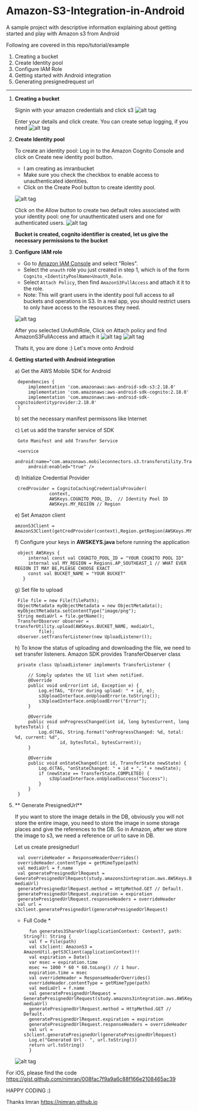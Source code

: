 # Amazon-S3-Integration-in-Android
A sample project with descriptive information explaining about getting started and play with Amazon s3 from Android


Following are covered in this repo/tutorial/example
1) Creating a bucket
2) Create Identity pool
3) Configure IAM Role
4) Getting started with Android integration
5) Generating presignedrequest url


--------------------------------
1) **Creating a bucket**

    Signin with your amazon credentials and click s3
    ![alt tag](https://raw.githubusercontent.com/nimran/Amazon-S3-Integration-in-Android/master/images/create%20bucket.png)

    Enter your details and click create. You can create setup logging, if you need
    ![alt tag](https://raw.githubusercontent.com/nimran/Amazon-S3-Integration-in-Android/master/images/enter%20bucket%20details.png)

2) **Create Identity pool**

    To create an identity pool:
    Log in to the Amazon Cognito Console and click on Create new identity pool button.

    - I am creating as imranbucket
    - Make sure you check the checkbox to enable access to unauthenticated identities.
    - Click on the Create Pool button to create identity pool.


    ![alt tag](https://raw.githubusercontent.com/nimran/Amazon-S3-Integration-in-Android/master/images/create_identity_pool-1.png)


    Click on the Allow button to create two default roles associated with your identity pool: one for unauthenticated users and one for authenticated users.
    ![alt tag](https://raw.githubusercontent.com/nimran/Amazon-S3-Integration-in-Android/master/images/create_identity_pool-2.png)


    **Bucket is created, cognito identifier is created, let us give the necessary permissions to the bucket**


3) **Configure IAM role**

   * Go to [Amazon IAM Console](https://console.aws.amazon.com/iam/home) and select "Roles".
   * Select the `unauth` role you just created in step 1, which is of the form `Cognito_<IdentityPoolName>Unauth_Role`.
   * Select `Attach Policy`, then find `AmazonS3FullAccess` and attach it it to the role.
   * Note:  This will grant users in the identity pool full access to all buckets and operations in S3.  In a real app, you should restrict users to only have          access to the resources they need.
   
  

    ![alt tag](https://raw.githubusercontent.com/nimran/Amazon-S3-Integration-in-Android/master/images/iam-1.png)


    After you selected UnAuthRole, Click on Attach policy and find AmazonS3FullAccess and attach it
    ![alt tag](https://raw.githubusercontent.com/nimran/Amazon-S3-Integration-in-Android/master/images/IAM_Management_Console-2.png)
    ![alt tag](https://raw.githubusercontent.com/nimran/Amazon-S3-Integration-in-Android/master/images/IAM_Management_Console-3.png)

   

    Thats it, you are done :) Let's move onto Android


4) **Getting started with Android integration**

    a) Get the AWS Mobile SDK for Android
    	
        dependencies {
        	implementation 'com.amazonaws:aws-android-sdk-s3:2.18.0'
            implementation 'com.amazonaws:aws-android-sdk-cognito:2.18.0'
            implementation 'com.amazonaws:aws-android-sdk-cognitoidentityprovider:2.18.0'
    	}

    b) set the necessary manifest permissons like Internet

    c) Let us add the transfer service of SDK

        Goto Manifest and add Transfer Service

        <service
            android:name="com.amazonaws.mobileconnectors.s3.transferutility.TransferService"
            android:enabled="true" />


     d) Initialize Credential Provider

        credProvider = CognitoCachingCredentialsProvider(
                    context,
                    AWSKeys.COGNITO_POOL_ID,  // Identity Pool ID
                    AWSKeys.MY_REGION // Region

     e) Set Amazon client

       amzonS3Client = AmazonS3Client(getCredProvider(context),Region.getRegion(AWSKeys.MY_REGION))
          


     f) Configure your keys in **AWSKEYS.java** before running the application
     	
        object AWSKeys {
            internal const val COGNITO_POOL_ID = "YOUR COGNITO POOL ID"
            internal val MY_REGION = Regions.AP_SOUTHEAST_1 // WHAT EVER REGION IT MAY BE,PLEASE CHOOSE EXACT
            const val BUCKET_NAME = "YOUR BUCKET"
          }
        
     g) Set file to upload

        File file = new File(filePath);
        ObjectMetadata myObjectMetadata = new ObjectMetadata();
        myObjectMetadata.setContentType("image/png");
        String mediaUrl = file.getName();
        TransferObserver observer = transferUtility.upload(AWSKeys.BUCKET_NAME, mediaUrl,
                file);
        observer.setTransferListener(new UploadListener());

     h) To know the status of uploading and downloading the file, we need to set transfer listeners. Amazon SDK provides TransferObserver class

        private class UploadListener implements TransferListener {

            // Simply updates the UI list when notified.
            @Override
            public void onError(int id, Exception e) {
                Log.e(TAG, "Error during upload: " + id, e);
                s3UploadInterface.onUploadError(e.toString());
                s3UploadInterface.onUploadError("Error");
            }

            @Override
            public void onProgressChanged(int id, long bytesCurrent, long bytesTotal) {
                Log.d(TAG, String.format("onProgressChanged: %d, total: %d, current: %d",
                        id, bytesTotal, bytesCurrent));
            }

            @Override
            public void onStateChanged(int id, TransferState newState) {
                Log.d(TAG, "onStateChanged: " + id + ", " + newState);
                if (newState == TransferState.COMPLETED) {
                    s3UploadInterface.onUploadSuccess("Success");
                }
            }
        }


5) ** Generate PresignedUrl**

    If you want to store the image details in the DB, obviously you will not store the entire image, you need to store the image in some storage places and give the references
    to the DB. So in Amazon, after we store the image to s3, we need a reference or url to save in DB.

    Let us create presignedurl

        val overrideHeader = ResponseHeaderOverrides()
        overrideHeader.contentType = getMimeType(path)
        val mediaUrl = f.name
        val generatePresignedUrlRequest = GeneratePresignedUrlRequest(study.amazons3integration.aws.AWSKeys.BUCKET_NAME, mediaUrl)
        generatePresignedUrlRequest.method = HttpMethod.GET // Default.
        generatePresignedUrlRequest.expiration = expiration
        generatePresignedUrlRequest.responseHeaders = overrideHeader
        val url = s3client.generatePresignedUrl(generatePresignedUrlRequest)

    * Full Code *
    
            fun generates3ShareUrl(applicationContext: Context?, path: String?): String {
            val f = File(path)
            val s3client: AmazonS3 = AmazonUtil.getS3Client(applicationContext)!!
            val expiration = Date()
            var msec = expiration.time
            msec += 1000 * 60 * 60.toLong() // 1 hour.
            expiration.time = msec
            val overrideHeader = ResponseHeaderOverrides()
            overrideHeader.contentType = getMimeType(path)
            val mediaUrl = f.name
            val generatePresignedUrlRequest = GeneratePresignedUrlRequest(study.amazons3integration.aws.AWSKeys.BUCKET_NAME, mediaUrl)
            generatePresignedUrlRequest.method = HttpMethod.GET // Default.
            generatePresignedUrlRequest.expiration = expiration
            generatePresignedUrlRequest.responseHeaders = overrideHeader
            val url = s3client.generatePresignedUrl(generatePresignedUrlRequest)
            Log.e("Generated Url - ", url.toString())
            return url.toString()
            }

    ![alt tag](https://raw.githubusercontent.com/nimran/Amazon-S3-Integration-in-Android/master/images/android-log.png)







For iOS, please find the code https://gist.github.com/nimran/008fac7f9a9a6c88f166e2108465ac39


HAPPY CODING :)


Thanks
Imran
https://nimran.github.io
